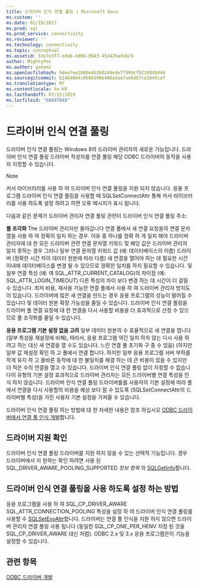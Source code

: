 ```yaml
---
title: 드라이버 인식 연결 풀링 | Microsoft Docs
ms.custom: ''
ms.date: 01/19/2017
ms.prod: sql
ms.prod_service: connectivity
ms.reviewer: ''
ms.technology: connectivity
ms.topic: conceptual
ms.assetid: 53e7e3f7-edab-4d0b-8943-45442ba3ebc9
author: MightyPen
ms.author: genemi
ms.openlocfilehash: 5dee7ee2b08e4b3b0249ede7f999cfb23d8db944
ms.sourcegitcommit: b2464064c0566590e486a3aafae6d67ce2645cef
ms.translationtype: MT
ms.contentlocale: ko-KR
ms.lasthandoff: 07/15/2019
ms.locfileid: "68047048"
---
```

# <a name="driver-aware-connection-pooling"></a>드라이버 인식 연결 풀링
드라이버 인식 연결 풀링는 Windows 8의 드라이버 관리자의 새로운 기능입니다. 드라이버 인식 연결 풀링 드라이버 작성자를 연결 풀링 해당 ODBC 드라이버의 동작을 사용자 지정할 수 있습니다.  
  
> [!NOTE]  
>  커서 라이브러리를 사용 하 여 드라이버 인식 연결 풀링을 지원 되지 않습니다. 응용 프로그램 드라이버 인식 연결 풀링을 사용할 때 SQLSetConnectAttr 통해 커서 라이브러리를 사용 하도록 설정 하려고 하면 오류 메시지가 표시 됩니다.  
  
 다음과 같은 문제가 드라이버 관리자 연결 풀링 관련이 드라이버 인식 연결 풀링 주소:  
  
 **풀 조각화** The 드라이버 관리자만 돌아갑니다 연결 풀에서 새 연결 요청을의 연결 문자열을 사용 하 여 정확히 일치 하는 경우.  이유 중 하나를 정확 하 게 일치 해야 드라이버 관리자에 대 한 모든 드라이버 관련 연결 문자열 키워드 및 해당 값은 드라이버 관리자 알지 못하는 경우  그러나 일부 연결 문자열 키워드 값 (예: 데이터베이스의 이름) 드라이버 (정확한 시간 차이 데이터 원본에 따라 다름) 새 연결을 열어야 하는 데 필요한 시간 이내에 데이터베이스를 변경 될 수 있으므로 정확한 일치를 하지 필요할 수 있습니다. 및 일부 연결 특성 (예: 여 SQL_ATTR_CURRENT_CATALOG)의 차이점 (예: SQL_ATTR_LOGIN_TIMEOUT) 다른 특성의 차이 보다 변경 하는 데 시간이 더 걸릴 수 있습니다. 최저 비용, 재사용 가능한 연결 풀에서 사용 하 여 드라이버 관리자 방지도이 있습니다. 드라이버에 많은 새 연결을 만드는 경우 응용 프로그램의 성능이 떨어질 수 있습니다 및 데이터 원본 확장 가능성을 줄일 수 있습니다. 드라이버 인식 연결 풀링을 드라이버 풀 연결 요청에 대 한 연결을 다시 사용할 비용을 더 효과적으로 산정 수 있으므로 풀 조각화를 줄일 수 있습니다.  
  
 **응용 프로그램 기본 설정 없음 고려** 일부 데이터 원본의 수 효율적으로 새 연결을 엽니다 (일부 특성을 재설정에 비해), 따라서, 응용 프로그램 약간 일치 하지 않는 다시 사용 하려고 하는 대신 새 연결을 열 수도 있습니다. 느린 연결 풀 초기화 구 중 수 있음) (하지만 일부 값 재설정 확인 하 고 풀에서 연결 합니다. 하지만 일부 응용 프로그램 서버 부하를 작게 유지 하 고 올바른 동작에 대 한 불일치를 해결 하는 데 큰 비용이 있을 수 있지만 더 적은 수의 연결을 열고 수 있습니다. 드라이버 인식 연결 풀링 없이 지정할 수 없습니다이 유형의 기본 설정 효과적으로 드라이버 관리자는 모든 드라이버별 연결 특성을 인식 하지 않습니다. 드라이버 인식 연결 풀링 드라이버를를 사용자의 기본 설정에 따라 풀에서 연결을 다시 사용할의 비용을 예상 보다 잘 수 있도록 (SQLSetConnectAttr의 드라이버별 특성)을 가진 사용자 기본 설정을 가져올 수 있습니다.  
  
 드라이버 인식 연결 풀링 하는 방법에 대 한 자세한 내용은 참조 하십시오 [ODBC 드라이버에서 연결 풀 인식 개발](../../../odbc/reference/develop-driver/developing-connection-pool-awareness-in-an-odbc-driver.md)합니다.  
  
## <a name="determining-driver-support"></a>드라이버 지원 확인  
 드라이버 인식 연결 풀링 드라이버를 지원 하지 않을 수 있는 선택적 기능입니다. 경우 드라이버에서 지 원하는 확인 하려면 사용 된 SQL_DRIVER_AWARE_POOLING_SUPPORTED *정보 항목* 의 [SQLGetInfo](../../../odbc/reference/syntax/sqlgetinfo-function.md)합니다.  
  
## <a name="how-to-enable-driver-aware-connection-pooling"></a>드라이버 인식 연결 풀링을 사용 하도록 설정 하는 방법  
 응용 프로그램을 사용 하 여 SQL_CP_DRIVER_AWARE SQL_ATTR_CONNECTION_POOLING 특성을 설정 하 여 드라이버 인식 연결 풀링를 사용할 수 [SQLSetEnvAttr](../../../odbc/reference/syntax/sqlsetenvattr-function.md)합니다. 드라이버는 연결 풀 인식을 지원 하지 않으면 드라이버 관리자 연결 풀링 사용 됩니다 (동일한 SQL_CP_ONE_PER_HENV 지정 된 것을 SQL_CP_DRIVER_AWARE 대신 처럼). ODBC 2.x 및 3.x 응용 프로그램은이 기능을 설정할 수 있습니다.  
  
## <a name="see-also"></a>관련 항목  
 [ODBC 드라이버 개발](../../../odbc/reference/develop-driver/developing-an-odbc-driver.md)
